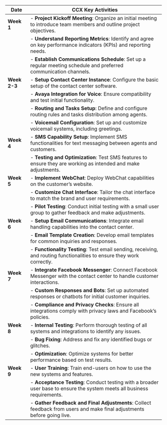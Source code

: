 | Date         | CCX Key Activities                                                                                                    |
|--------------|-----------------------------------------------------------------------------------------------------------------------|
| **Week 1**   | - **Project Kickoff Meeting**: Organize an initial meeting to introduce team members and outline project objectives.   |
|              | - **Understand Reporting Metrics**: Identify and agree on key performance indicators (KPIs) and reporting needs.      |
|              | - **Establish Communications Schedule**: Set up a regular meeting schedule and preferred communication channels.      |
| **Week 2-3** | - **Setup Contact Center Instance**: Configure the basic setup of the contact center software.                        |
|              | - **Avaya Integration for Voice**: Ensure compatibility and test initial functionality.                                |
|              | - **Routing and Tasks Setup**: Define and configure routing rules and tasks distribution among agents.                 |
|              | - **Voicemail Configuration**: Set up and customize voicemail systems, including greetings.                           |
| **Week 4**   | - **SMS Capability Setup**: Implement SMS functionalities for text messaging between agents and customers.            |
|              | - **Testing and Optimization**: Test SMS features to ensure they are working as intended and make adjustments.         |
| **Week 5**   | - **Implement WebChat**: Deploy WebChat capabilities on the customer’s website.                                       |
|              | - **Customize Chat Interface**: Tailor the chat interface to match the brand and user requirements.                   |
|              | - **Pilot Testing**: Conduct initial testing with a small user group to gather feedback and make adjustments.         |
| **Week 6**   | - **Setup Email Communications**: Integrate email handling capabilities into the contact center.                      |
|              | - **Email Template Creation**: Develop email templates for common inquiries and responses.                            |
|              | - **Functionality Testing**: Test email sending, receiving, and routing functionalities to ensure they work correctly.|
| **Week 7**   | - **Integrate Facebook Messenger**: Connect Facebook Messenger with the contact center to handle customer interactions.|
|              | - **Custom Responses and Bots**: Set up automated responses or chatbots for initial customer inquiries.               |
|              | - **Compliance and Privacy Checks**: Ensure all integrations comply with privacy laws and Facebook’s policies.         |
| **Week 8**   | - **Internal Testing**: Perform thorough testing of all systems and integrations to identify any issues.              |
|              | - **Bug Fixing**: Address and fix any identified bugs or glitches.                                                   |
|              | - **Optimization**: Optimize systems for better performance based on test results.                                    |
| **Week 9**   | - **User Training**: Train end-users on how to use the new systems and features.                                      |
|              | - **Acceptance Testing**: Conduct testing with a broader user base to ensure the system meets all business requirements.|
|              | - **Gather Feedback and Final Adjustments**: Collect feedback from users and make final adjustments before going live.|
